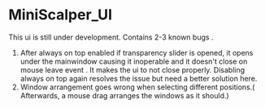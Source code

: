 # MiniScalper_UI
This ui is still under development. Contains 2-3 known bugs .
1. After always on top enabled if transparency slider is opened, it opens under the mainwindow causing it inoperable and it doesn't close on mouse leave event . It makes the ui to not close properly. Disabling always on top again resolves the issue but need a better solution here.
2. Window arrangement goes wrong when selecting different positions.( Afterwards, a mouse drag arranges the windows as it should.)
 
